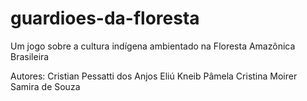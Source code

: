 # guardioes-da-floresta
Um jogo sobre a cultura indígena ambientado na Floresta Amazônica Brasileira

Autores:
  Cristian Pessatti dos Anjos
  Eliú Kneib
  Pâmela Cristina Moirer
  Samira de Souza
